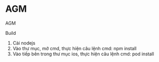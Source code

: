 # AGM
AGM


Build 
1. Cài nodejs
2. Vào thư mục, mở cmd, thực hiện câu lệnh cmd: npm install
3. Vào tiếp bên trong thư mục ios, thực hiện câu lệnh cmd: pod install
